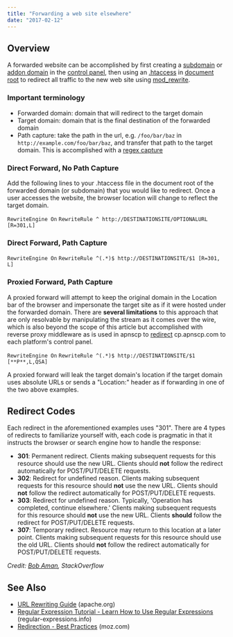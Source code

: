 ```yaml
---
title: "Forwarding a web site elsewhere"
date: "2017-02-12"
---
```


## Overview

A forwarded website can be accomplished by first creating a [subdomain](https://kb.apnscp.com/web-content/creating-subdomain/) or [addon domain](https://kb.apnscp.com/control-panel/creating-addon-domain/) in the [control panel](https://kb.apnscp.com/control-panel/logging-into-the-control-panel/), then using an [.htaccess](https://kb.apnscp.com/guides/htaccess-guide/) in [document root](https://kb.apnscp.com/web-content/where-is-site-content-served-from/) to redirect all traffic to the new web site using [mod\_rewrite](http://httpd.apache.org/docs/current/mod/mod_rewrite.html).

### Important terminology

- Forwarded domain: domain that will redirect to the target domain
- Target domain: domain that is the final destination of the forwarded domain
- Path capture: take the path in the url, e.g. `/foo/bar/baz` in `http://example.com/foo/bar/baz`, and transfer that path to the target domain. This is accomplished with a [regex capture](https://regexone.com/lesson/capturing_groups)

### Direct Forward, No Path Capture

Add the following lines to your .htaccess file in the document root of the forwarded domain (or subdomain) that you would like to redirect. Once a user accesses the website, the browser location will change to reflect the target domain.

`RewriteEngine On` `RewriteRule ^ http://DESTINATIONSITE/OPTIONALURL [R=301,L]`

### Direct Forward, Path Capture

`RewriteEngine On` `RewriteRule ^(.*)$ http://DESTINATIONSITE/$1 [R=301, L]`

### Proxied Forward, Path Capture

A proxied forward will attempt to keep the original domain in the Location bar of the browser and impersonate the target site as if it were hosted under the forwarded domain. There are **several limitations** to this approach that are only resolvable by manipulating the stream as it comes over the wire, which is also beyond the scope of this article but accomplished with reverse proxy middleware as is used in apnscp to [redirect](https://github.com/apisnetworks/cp-proxy/blob/master/app.js) cp.apnscp.com to each platform's control panel.

`RewriteEngine On` `RewriteRule ^(.*)$ http://DESTINATIONSITE/$1 [**P**,L,QSA]`

A proxied forward will leak the target domain's location if the target domain uses absolute URLs or sends a "Location:" header as if forwarding in one of the two above examples.

## Redirect Codes

Each redirect in the aforementioned examples uses "301". There are 4 types of redirects to familiarize yourself with, each code is pragmatic in that it instructs the browser or search engine how to handle the response:

- **301**: Permanent redirect. Clients making subsequent requests for this resource should use the new URL. Clients should **not** follow the redirect automatically for POST/PUT/DELETE requests.
- **302**: Redirect for undefined reason. Clients making subsequent requests for this resource should **not** use the new URL. Clients should **not** follow the redirect automatically for POST/PUT/DELETE requests.
- **303**: Redirect for undefined reason. Typically, 'Operation has completed, continue elsewhere.' Clients making subsequent requests for this resource should **not** use the new URL. Clients **should** follow the redirect for POST/PUT/DELETE requests.
- **307**: Temporary redirect. Resource may return to this location at a later point. Clients making subsequent requests for this resource should use the old URL. Clients should **not** follow the redirect automatically for POST/PUT/DELETE requests.

_Credit: [Bob Aman](http://stackoverflow.com/questions/4764297/difference-between-http-redirect-codes#4764456), StackOverflow_

## See Also

- [URL Rewriting Guide](http://httpd.apache.org/docs/2.0/misc/rewriteguide.html) (apache.org)
- [Regular Expression Tutorial - Learn How to Use Regular Expressions](http://www.regular-expressions.info/tutorial.html) (regular-expressions.info)
- [Redirection - Best Practices](https://moz.com/learn/seo/redirection) (moz.com)
